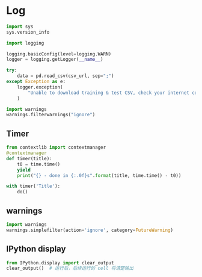 # Log

```python
import sys
sys.version_info
```

```python
import logging

logging.basicConfig(level=logging.WARN)
logger = logging.getLogger(__name__)

try:
    data = pd.read_csv(csv_url, sep=";")
except Exception as e:
    logger.exception(
        "Unable to download training & test CSV, check your internet connection. Error: %s", e
    )
```

```python
import warnings
warnings.filterwarnings("ignore")
```

## Timer

```python
from contextlib import contextmanager
@contextmanager
def timer(title):
    t0 = time.time()
    yield
    print("{} - done in {:.0f}s".format(title, time.time() - t0))

with timer('Title'):
    do()
```

## warnings

```python
import warnings
warnings.simplefilter(action='ignore', category=FutureWarning)
```

## IPython display

```python
from IPython.display import clear_output
clear_output()  # 运行后，后续运行的 cell 将清楚输出
```